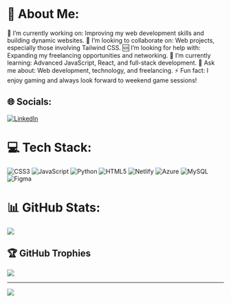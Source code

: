 # 💫 About Me:
🎯 I’m currently working on: Improving my web development skills and building dynamic websites.
🤝 I’m looking to collaborate on: Web projects, especially those involving Tailwind CSS.
🆘 I’m looking for help with: Expanding my freelancing opportunities and networking.
🌱 I’m currently learning: Advanced JavaScript, React, and full-stack development.
💬 Ask me about: Web development, technology, and freelancing.
⚡ Fun fact: I enjoy gaming and always look forward to weekend game sessions!


## 🌐 Socials:
[![LinkedIn](https://img.shields.io/badge/LinkedIn-%230077B5.svg?logo=linkedin&logoColor=white)](https://linkedin.com/in/KauanGaldino) 

# 💻 Tech Stack:
![CSS3](https://img.shields.io/badge/css3-%231572B6.svg?style=flat-square&logo=css3&logoColor=white) ![JavaScript](https://img.shields.io/badge/javascript-%23323330.svg?style=flat-square&logo=javascript&logoColor=%23F7DF1E) ![Python](https://img.shields.io/badge/python-3670A0?style=flat-square&logo=python&logoColor=ffdd54) ![HTML5](https://img.shields.io/badge/html5-%23E34F26.svg?style=flat-square&logo=html5&logoColor=white) ![Netlify](https://img.shields.io/badge/netlify-%23000000.svg?style=flat-square&logo=netlify&logoColor=#00C7B7) ![Azure](https://img.shields.io/badge/azure-%230072C6.svg?style=flat-square&logo=microsoftazure&logoColor=white) ![MySQL](https://img.shields.io/badge/mysql-4479A1.svg?style=flat-square&logo=mysql&logoColor=white) ![Figma](https://img.shields.io/badge/figma-%23F24E1E.svg?style=flat-square&logo=figma&logoColor=white)
# 📊 GitHub Stats:
![](https://github-readme-stats.vercel.app/api?username=KauanGaldino-spec&theme=transparent&hide_border=true&include_all_commits=true&count_private=true)

## 🏆 GitHub Trophies
![](https://github-profile-trophy.vercel.app/?username=KauanGaldino-spec&theme=nightowl&no-frame=true&no-bg=true&margin-w=4)

---
[![](https://visitcount.itsvg.in/api?id=KauanGaldino-spec&icon=0&color=0)](https://visitcount.itsvg.in)
